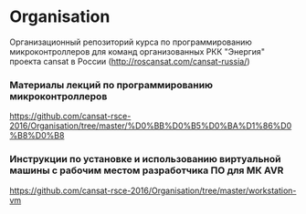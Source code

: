 # Organisation
Организационный репозиторий курса по программированию микроконтроллеров для команд
организованных РКК "Энергия" проекта cansat в России (http://roscansat.com/cansat-russia/)


### Материалы лекций по программированию микроконтроллеров

https://github.com/cansat-rsce-2016/Organisation/tree/master/%D0%BB%D0%B5%D0%BA%D1%86%D0%B8%D0%B8

### Инструкции по установке и использованию виртуальной машины с рабочим местом разработчика ПО для МК AVR

https://github.com/cansat-rsce-2016/Organisation/tree/master/workstation-vm